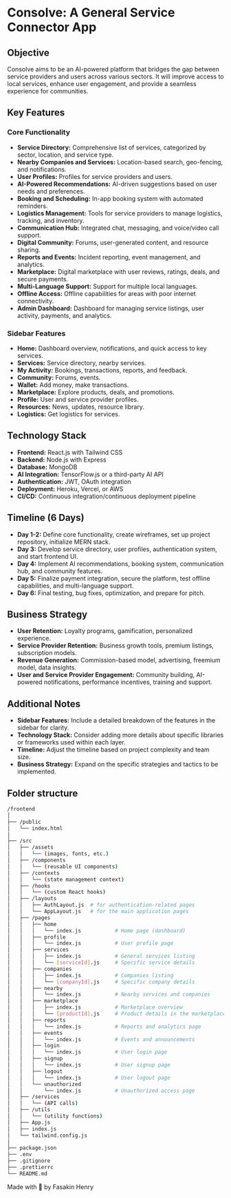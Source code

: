 # Consolve: A General Service Connector App

## Objective
Consolve aims to be an AI-powered platform that bridges the gap between service providers and users across various sectors. It will improve access to local services, enhance user engagement, and provide a seamless experience for communities.

## Key Features

### Core Functionality

* **Service Directory:** Comprehensive list of services, categorized by sector, location, and service type.
* **Nearby Companies and Services:** Location-based search, geo-fencing, and notifications.
* **User Profiles:** Profiles for service providers and users.
* **AI-Powered Recommendations:** AI-driven suggestions based on user needs and preferences.
* **Booking and Scheduling:** In-app booking system with automated reminders.
* **Logistics Management:** Tools for service providers to manage logistics, tracking, and inventory.
* **Communication Hub:** Integrated chat, messaging, and voice/video call support.
* **Digital Community:** Forums, user-generated content, and resource sharing.
* **Reports and Events:** Incident reporting, event management, and analytics.
* **Marketplace:** Digital marketplace with user reviews, ratings, deals, and secure payments.
* **Multi-Language Support:** Support for multiple local languages.
* **Offline Access:** Offline capabilities for areas with poor internet connectivity.
* **Admin Dashboard:** Dashboard for managing service listings, user activity, payments, and analytics.

### Sidebar Features

* **Home:** Dashboard overview, notifications, and quick access to key services.
* **Services:** Service directory, nearby services.
* **My Activity:** Bookings, transactions, reports, and feedback.
* **Community:** Forums, events.
* **Wallet:** Add money, make transactions.
* **Marketplace:** Explore products, deals, and promotions.
* **Profile:** User and service provider profiles.
* **Resources:** News, updates, resource library.
* **Logistics:** Get logistics for services.

## Technology Stack

* **Frontend:** React.js with Tailwind CSS
* **Backend:** Node.js with Express
* **Database:** MongoDB
* **AI Integration:** TensorFlow.js or a third-party AI API
* **Authentication:** JWT, OAuth integration
* **Deployment:** Heroku, Vercel, or AWS
* **CI/CD:** Continuous integration/continuous deployment pipeline

## Timeline (6 Days)

* **Day 1-2:** Define core functionality, create wireframes, set up project repository, initialize MERN stack.
* **Day 3:** Develop service directory, user profiles, authentication system, and start frontend UI.
* **Day 4:** Implement AI recommendations, booking system, communication hub, and community features.
* **Day 5:** Finalize payment integration, secure the platform, test offline capabilities, and multi-language support.
* **Day 6:** Final testing, bug fixes, optimization, and prepare for pitch.

## Business Strategy

* **User Retention:** Loyalty programs, gamification, personalized experience.
* **Service Provider Retention:** Business growth tools, premium listings, subscription models.
* **Revenue Generation:** Commission-based model, advertising, freemium model, data insights.
* **User and Service Provider Engagement:** Community building, AI-powered notifications, performance incentives, training and support.

## Additional Notes

* **Sidebar Features:** Include a detailed breakdown of the features in the sidebar for clarity.
* **Technology Stack:** Consider adding more details about specific libraries or frameworks used within each layer.
* **Timeline:** Adjust the timeline based on project complexity and team size.
* **Business Strategy:** Expand on the specific strategies and tactics to be implemented.

## Folder structure

```bash
/frontend
│
├── /public
│   └── index.html
│
├── /src
│   ├── /assets
│   │   └── (images, fonts, etc.)
│   ├── /components
│   │   └── (reusable UI components)
│   ├── /contexts
│   │   └── (state management context)
│   ├── /hooks
│   │   └── (custom React hooks)
│   ├── /layouts
│   │   ├── AuthLayout.js  # for authentication-related pages
│   │   └── AppLayout.js   # for the main application pages
│   ├── /pages
│   │   ├── home
│   │   │   └── index.js           # Home page (dashboard)
│   │   ├── profile
│   │   │   └── index.js           # User profile page
│   │   ├── services
│   │   │   ├── index.js           # General services listing
│   │   │   └── [serviceId].js     # Specific service details
│   │   ├── companies
│   │   │   ├── index.js           # Companies listing
│   │   │   └── [companyId].js     # Specific company details
│   │   ├── nearby
│   │   │   └── index.js           # Nearby services and companies
│   │   ├── marketplace
│   │   │   ├── index.js           # Marketplace overview
│   │   │   └── [productId].js     # Product details in the marketplace
│   │   ├── reports
│   │   │   └── index.js           # Reports and analytics page
│   │   ├── events
│   │   │   └── index.js           # Events and announcements
│   │   ├── login
│   │   │   └── index.js           # User login page
│   │   ├── signup
│   │   │   └── index.js           # User signup page
│   │   ├── logout
│   │   │   └── index.js           # User logout page
│   │   └── unauthorized
│   │       └── index.js           # Unauthorized access page
│   ├── /services
│   │   └── (API calls)
│   ├── /utils
│   │   └── (utility functions)
│   ├── App.js
│   ├── index.js
│   └── tailwind.config.js
│
├── package.json
├── .env
├── .gitignore
├── .prettierrc
└── README.md
```
Made with 💖 by Fasakin Henry
